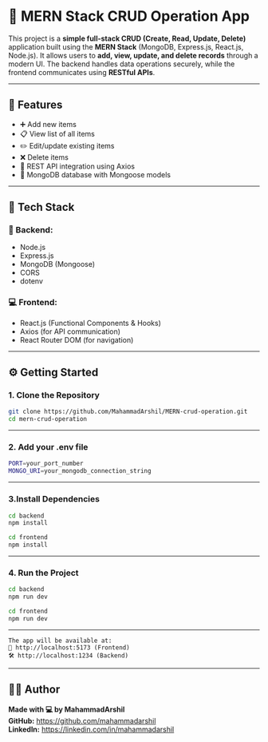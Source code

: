 # 📝 MERN Stack CRUD Operation App

This project is a **simple full-stack CRUD (Create, Read, Update, Delete)** application built using the **MERN Stack** (MongoDB, Express.js, React.js, Node.js). It allows users to **add, view, update, and delete records** through a modern UI. The backend handles data operations securely, while the frontend communicates using **RESTful APIs**.

---

## 🌟 Features

- ➕ Add new items
- 📋 View list of all items
- ✏️ Edit/update existing items
- ❌ Delete items
- 🔗 REST API integration using Axios
- 🧠 MongoDB database with Mongoose models

---

## 🧰 Tech Stack

### 🔧 Backend:
- Node.js
- Express.js
- MongoDB (Mongoose)
- CORS
- dotenv

### 💻 Frontend:
- React.js (Functional Components & Hooks)
- Axios (for API communication)
- React Router DOM (for navigation)

---

## ⚙️ Getting Started

### 1. Clone the Repository

```bash
git clone https://github.com/MahammadArshil/MERN-crud-operation.git
cd mern-crud-operation
```
---
### 2. Add your .env file
```bash
PORT=your_port_number
MONGO_URI=your_mongodb_connection_string

```
---
### 3.Install Dependencies
```bash
cd backend
npm install
```

```bash
cd frontend
npm install
```
---
### 4. Run the Project
```bash
cd backend
npm run dev
```

```bash
cd frontend
npm run dev
```
---
```
The app will be available at:
🔗 http://localhost:5173 (Frontend)
🛠️ http://localhost:1234 (Backend)
```
---
## 👨‍💻 Author
**Made with 💻 by MahammadArshil**<br/>
**GitHub:** https://github.com/mahammadarshil <br/>
**LinkedIn:** https://linkedin.com/in/mahammadarshil
